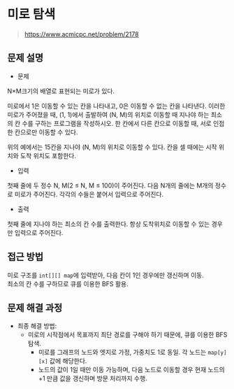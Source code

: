 # 미로 탐색

> https://www.acmicpc.net/problem/2178

## 문제 설명

- 문제

N×M크기의 배열로 표현되는 미로가 있다.

미로에서 1은 이동할 수 있는 칸을 나타내고, 0은 이동할 수 없는 칸을 나타낸다. 이러한 미로가 주어졌을 때, (1, 1)에서 출발하여 (N, M)의 위치로 이동할 때 지나야 하는 최소의 칸 수를 구하는 프로그램을
작성하시오. 한 칸에서 다른 칸으로 이동할 때, 서로 인접한 칸으로만 이동할 수 있다.

위의 예에서는 15칸을 지나야 (N, M)의 위치로 이동할 수 있다. 칸을 셀 때에는 시작 위치와 도착 위치도 포함한다.

- 입력

첫째 줄에 두 정수 N, M(2 ≤ N, M ≤ 100)이 주어진다. 다음 N개의 줄에는 M개의 정수로 미로가 주어진다. 각각의 수들은 붙어서 입력으로 주어진다.

- 출력

첫째 줄에 지나야 하는 최소의 칸 수를 출력한다. 항상 도착위치로 이동할 수 있는 경우만 입력으로 주어진다.

## 접근 방법

미로 구조를 `int[][] map`에 입력받아, 다음 칸이 1인 경우에만 갱신하며 이동.  
최소의 칸 수를 구하므로 큐를 이용한 BFS 활용.

## 문제 해결 과정

- 최종 해결 방법:
    - 미로의 시작점에서 목표까지 최단 경로를 구해야 하기 때문에, 큐를 이용한 BFS 탐색.
        - 미로를 그래프의 노드와 엣지로 가정, 가중치도 1로 동일. 각 노드는 `map[y][x]` 값에 해당한다.
        - 노드의 값이 1일 때만 이동 가능하며, 다음 노드로 이동할 경우 현재 노드의 +1 만큼 값을 갱신하며 방문 처리까지 수행.
